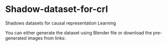 # Shadow-dataset-for-crl
Shadows datasets for causal representation Learning


You can either generate the dataset using Blender file or download the pre-generated images from links:


